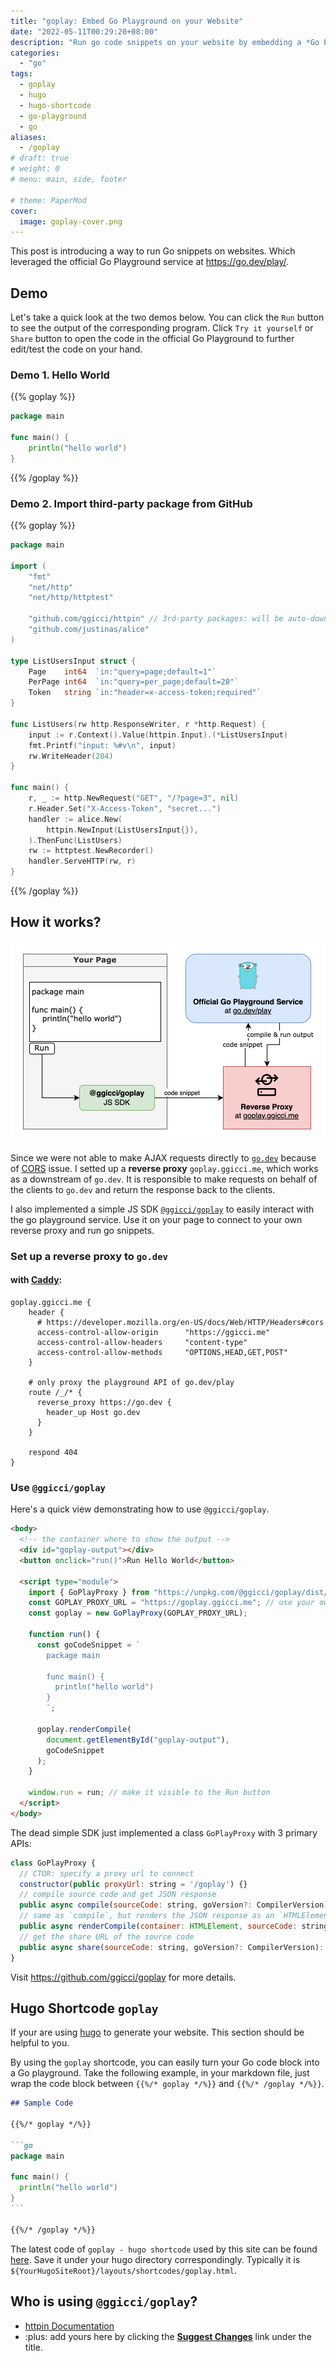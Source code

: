 ```yaml
---
title: "goplay: Embed Go Playground on your Website"
date: "2022-05-11T00:29:20+08:00"
description: "Run go code snippets on your website by embedding a *Go Playground*."
categories:
  - "go"
tags:
  - goplay
  - hugo
  - hugo-shortcode
  - go-playground
  - go
aliases:
  - /goplay
# draft: true
# weight: 0
# menu: main, side, footer

# theme: PaperMod
cover:
  image: goplay-cover.png
---
```


This post is introducing a way to run Go snippets on websites. Which leveraged the official Go Playground service at https://go.dev/play/.

## Demo

Let's take a quick look at the two demos below. You can click the `Run` button to see the output of the corresponding program. Click `Try it yourself` or `Share` button to open the code in the official Go Playground to further edit/test the code on your hand.

### Demo 1. Hello World

{{% goplay %}}

```go
package main

func main() {
	println("hello world")
}
```

{{% /goplay %}}

### Demo 2. Import third-party package from GitHub

{{% goplay %}}

```go
package main

import (
	"fmt"
	"net/http"
	"net/http/httptest"

	"github.com/ggicci/httpin" // 3rd-party packages: will be auto-downloaded
	"github.com/justinas/alice"
)

type ListUsersInput struct {
	Page    int64  `in:"query=page;default=1"`
	PerPage int64  `in:"query=per_page;default=20"`
	Token   string `in:"header=x-access-token;required"`
}

func ListUsers(rw http.ResponseWriter, r *http.Request) {
	input := r.Context().Value(httpin.Input).(*ListUsersInput)
	fmt.Printf("input: %#v\n", input)
	rw.WriteHeader(204)
}

func main() {
	r, _ := http.NewRequest("GET", "/?page=3", nil)
	r.Header.Set("X-Access-Token", "secret...")
	handler := alice.New(
		httpin.NewInput(ListUsersInput{}),
	).ThenFunc(ListUsers)
	rw := httptest.NewRecorder()
	handler.ServeHTTP(rw, r)
}
```

{{% /goplay %}}

## How it works?

![Goplay Arch](./goplay-arch.png)

Since we were not able to make AJAX requests directly to [`go.dev`](https://go.dev/play) because of [CORS](https://developer.mozilla.org/en-US/docs/Web/HTTP/CORS) issue.
I setted up a **reverse proxy** `goplay.ggicci.me`, which works as a downstream of `go.dev`. It is responsible to make requests on behalf of the clients to `go.dev` and return the response back to the clients.

I also implemented a simple JS SDK [`@ggicci/goplay`](https://github.com/ggicci/goplay) to easily interact with the go playground service. Use it on your page to connect to your own reverse proxy and run go snippets.

### Set up a reverse proxy to `go.dev`

#### with [**Caddy**](https://caddyserver.com/):

```Caddyfile
goplay.ggicci.me {
    header {
      # https://developer.mozilla.org/en-US/docs/Web/HTTP/Headers#cors
      access-control-allow-origin      "https://ggicci.me"
      access-control-allow-headers     "content-type"
      access-control-allow-methods     "OPTIONS,HEAD,GET,POST"
    }

    # only proxy the playground API of go.dev/play
    route /_/* {
      reverse_proxy https://go.dev {
        header_up Host go.dev
      }
    }

    respond 404
}
```

### Use `@ggicci/goplay`

Here's a quick view demonstrating how to use `@ggicci/goplay`.

```html
<body>
  <!-- the container where to show the output -->
  <div id="goplay-output"></div>
  <button onclick="run()">Run Hello World</button>

  <script type="module">
    import { GoPlayProxy } from "https://unpkg.com/@ggicci/goplay/dist/index.js";
    const GOPLAY_PROXY_URL = "https://goplay.ggicci.me"; // use your own proxy URL
    const goplay = new GoPlayProxy(GOPLAY_PROXY_URL);

    function run() {
      const goCodeSnippet = `
        package main
        
        func main() {
          println("hello world")
        }
        `;

      goplay.renderCompile(
        document.getElementById("goplay-output"),
        goCodeSnippet
      );
    }

    window.run = run; // make it visible to the Run button
  </script>
</body>
```

The dead simple SDK just implemented a class `GoPlayProxy` with 3 primary APIs:

```js
class GoPlayProxy {
  // CTOR: specify a proxy url to connect
  constructor(public proxyUrl: string = '/goplay') {}
  // compile source code and get JSON response
  public async compile(sourceCode: string, goVersion?: CompilerVersion): Promise<CompilerResponse>
  // same as `compile`, but renders the JSON response as an `HTMLElement` into the specified container
  public async renderCompile(container: HTMLElement, sourceCode: string, goVersion?: CompilerVersion): Promise<void>
  // get the share URL of the source code
  public async share(sourceCode: string, goVersion?: CompilerVersion): Promise<string>
}
```

Visit https://github.com/ggicci/goplay for more details.

## Hugo Shortcode `goplay`

If your are using [hugo](https://gohugo.io/) to generate your website. This section should be helpful to you.

By using the `goplay` shortcode, you can easily turn your Go code block into a Go playground. Take the following example, in your markdown file, just wrap the code block between `{{%/* goplay */%}}` and `{{%/* /goplay */%}}`.

````markdown
## Sample Code

{{%/* goplay */%}}

```go
package main

func main() {
  println("hello world")
}
```

{{%/* /goplay */%}}
````

The latest code of `goplay - hugo shortcode` used by this site can be found [here](https://github.com/ggicci/ggicci.me/blob/master/layouts/shortcodes/goplay.html). Save it under your hugo directory correspondingly. Typically it is `${YourHugoSiteRoot}/layouts/shortcodes/goplay.html`.

## Who is using `@ggicci/goplay`?

- [httpin Documentation](https://ggicci.github.io/httpin/)
- :plus: add yours here by clicking the [**Suggest Changes**](#top) link under the title.

[^hugo-shortcode]: [Hugo Shortcodes](https://gohugo.io/content-management/shortcodes/).
